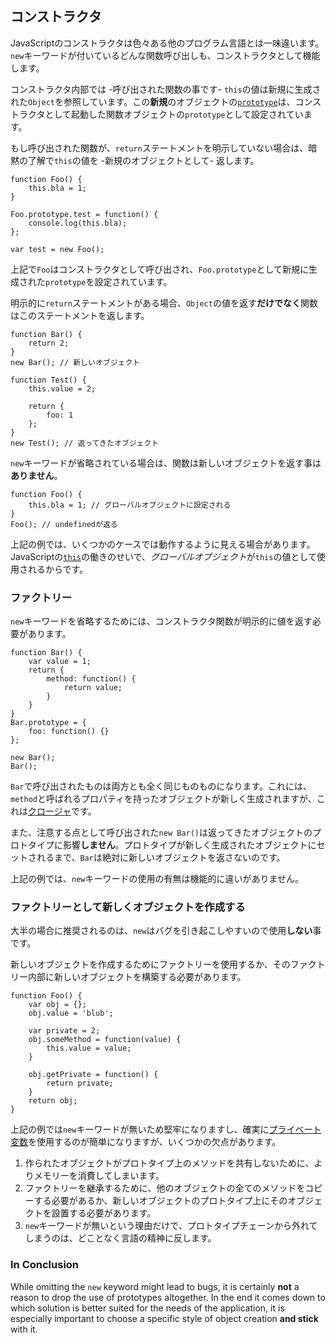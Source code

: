 ## コンストラクタ

JavaScriptのコンストラクタは色々ある他のプログラム言語とは一味違います。`new`キーワードが付いているどんな関数呼び出しも、コンストラクタとして機能します。

コンストラクタ内部では -呼び出された関数の事です- `this`の値は新規に生成された`Object`を参照しています。この**新規**のオブジェクトの[`prototype`](#object.prototype)は、コンストラクタとして起動した関数オブジェクトの`prototype`として設定されています。

もし呼び出された関数が、`return`ステートメントを明示していない場合は、暗黙の了解で`this`の値を -新規のオブジェクトとして- 返します。

    function Foo() {
        this.bla = 1;
    }

    Foo.prototype.test = function() {
        console.log(this.bla);
    };

    var test = new Foo();

上記で`Foo`はコンストラクタとして呼び出され、`Foo.prototype`として新規に生成された`prototype`を設定されています。

明示的に`return`ステートメントがある場合、`Object`の値を返す**だけでなく**関数はこのステートメントを返します。

    function Bar() {
        return 2;
    }
    new Bar(); // 新しいオブジェクト

    function Test() {
        this.value = 2;

        return {
            foo: 1
        };
    }
    new Test(); // 返ってきたオブジェクト

`new`キーワードが省略されている場合は、関数は新しいオブジェクトを返す事は**ありません**。

    function Foo() {
        this.bla = 1; // グローバルオブジェクトに設定される
    }
    Foo(); // undefinedが返る

上記の例では、いくつかのケースでは動作するように見える場合があります。JavaScriptの[`this`](#function.this)の働きのせいで、*グローバルオブジェクト*が`this`の値として使用されるからです。

### ファクトリー

`new`キーワードを省略するためには、コンストラクタ関数が明示的に値を返す必要があります。

    function Bar() {
        var value = 1;
        return {
            method: function() {
                return value;
            }
        }
    }
    Bar.prototype = {
        foo: function() {}
    };

    new Bar();
    Bar();

`Bar`で呼び出されたものは両方とも全く同じものものになります。これには、`method`と呼ばれるプロパティを持ったオブジェクトが新しく生成されますが、これは[クロージャ](#function.closures)です。

また、注意する点として呼び出された`new Bar()`は返ってきたオブジェクトのプロトタイプに影響**しません**。プロトタイプが新しく生成されたオブジェクトにセットされるまで、`Bar`は絶対に新しいオブジェクトを返さないのです。

上記の例では、`new`キーワードの使用の有無は機能的に違いがありません。


### ファクトリーとして新しくオブジェクトを作成する

大半の場合に推奨されるのは、`new`はバグを引き起こしやすいので使用**しない**事です。

新しいオブジェクトを作成するためにファクトリーを使用するか、そのファクトリー内部に新しいオブジェクトを構築する必要があります。

    function Foo() {
        var obj = {};
        obj.value = 'blub';

        var private = 2;
        obj.someMethod = function(value) {
            this.value = value;
        }

        obj.getPrivate = function() {
            return private;
        }
        return obj;
    }

上記の例では`new`キーワードが無いため堅牢になりますし、確実に[プライベート変数](#function.closures)を使用するのが簡単になりますが、いくつかの欠点があります。

 1. 作られたオブジェクトがプロトタイプ上のメソッドを共有しないために、よりメモリーを消費してしまいます。
 2. ファクトリーを継承するために、他のオブジェクトの全てのメソッドをコピーする必要があるか、新しいオブジェクトのプロトタイプ上にそのオブジェクトを設置する必要があります。
 3. `new`キーワードが無いという理由だけで、プロトタイプチェーンから外れてしまうのは、どことなく言語の精神に反します。

### In Conclusion

While omitting the `new` keyword might lead to bugs, it is certainly **not** a 
reason to drop the use of prototypes altogether. In the end it comes down to 
which solution is better suited for the needs of the application, it is 
especially important to choose a specific style of object creation **and stick** 
with it.

